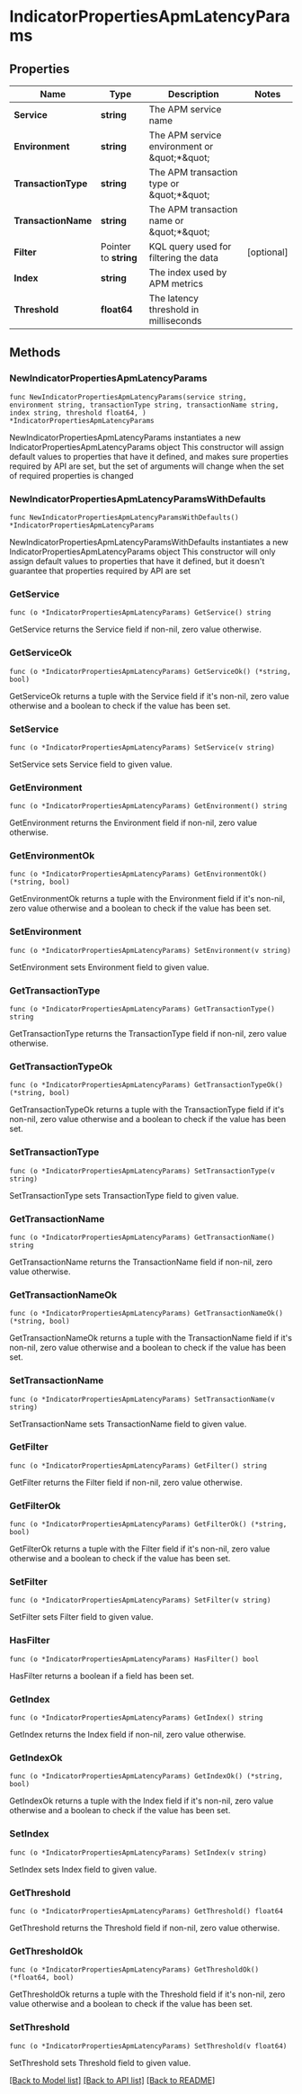 # IndicatorPropertiesApmLatencyParams

## Properties

Name | Type | Description | Notes
------------ | ------------- | ------------- | -------------
**Service** | **string** | The APM service name | 
**Environment** | **string** | The APM service environment or \&quot;*\&quot; | 
**TransactionType** | **string** | The APM transaction type or \&quot;*\&quot; | 
**TransactionName** | **string** | The APM transaction name or \&quot;*\&quot; | 
**Filter** | Pointer to **string** | KQL query used for filtering the data | [optional] 
**Index** | **string** | The index used by APM metrics | 
**Threshold** | **float64** | The latency threshold in milliseconds | 

## Methods

### NewIndicatorPropertiesApmLatencyParams

`func NewIndicatorPropertiesApmLatencyParams(service string, environment string, transactionType string, transactionName string, index string, threshold float64, ) *IndicatorPropertiesApmLatencyParams`

NewIndicatorPropertiesApmLatencyParams instantiates a new IndicatorPropertiesApmLatencyParams object
This constructor will assign default values to properties that have it defined,
and makes sure properties required by API are set, but the set of arguments
will change when the set of required properties is changed

### NewIndicatorPropertiesApmLatencyParamsWithDefaults

`func NewIndicatorPropertiesApmLatencyParamsWithDefaults() *IndicatorPropertiesApmLatencyParams`

NewIndicatorPropertiesApmLatencyParamsWithDefaults instantiates a new IndicatorPropertiesApmLatencyParams object
This constructor will only assign default values to properties that have it defined,
but it doesn't guarantee that properties required by API are set

### GetService

`func (o *IndicatorPropertiesApmLatencyParams) GetService() string`

GetService returns the Service field if non-nil, zero value otherwise.

### GetServiceOk

`func (o *IndicatorPropertiesApmLatencyParams) GetServiceOk() (*string, bool)`

GetServiceOk returns a tuple with the Service field if it's non-nil, zero value otherwise
and a boolean to check if the value has been set.

### SetService

`func (o *IndicatorPropertiesApmLatencyParams) SetService(v string)`

SetService sets Service field to given value.


### GetEnvironment

`func (o *IndicatorPropertiesApmLatencyParams) GetEnvironment() string`

GetEnvironment returns the Environment field if non-nil, zero value otherwise.

### GetEnvironmentOk

`func (o *IndicatorPropertiesApmLatencyParams) GetEnvironmentOk() (*string, bool)`

GetEnvironmentOk returns a tuple with the Environment field if it's non-nil, zero value otherwise
and a boolean to check if the value has been set.

### SetEnvironment

`func (o *IndicatorPropertiesApmLatencyParams) SetEnvironment(v string)`

SetEnvironment sets Environment field to given value.


### GetTransactionType

`func (o *IndicatorPropertiesApmLatencyParams) GetTransactionType() string`

GetTransactionType returns the TransactionType field if non-nil, zero value otherwise.

### GetTransactionTypeOk

`func (o *IndicatorPropertiesApmLatencyParams) GetTransactionTypeOk() (*string, bool)`

GetTransactionTypeOk returns a tuple with the TransactionType field if it's non-nil, zero value otherwise
and a boolean to check if the value has been set.

### SetTransactionType

`func (o *IndicatorPropertiesApmLatencyParams) SetTransactionType(v string)`

SetTransactionType sets TransactionType field to given value.


### GetTransactionName

`func (o *IndicatorPropertiesApmLatencyParams) GetTransactionName() string`

GetTransactionName returns the TransactionName field if non-nil, zero value otherwise.

### GetTransactionNameOk

`func (o *IndicatorPropertiesApmLatencyParams) GetTransactionNameOk() (*string, bool)`

GetTransactionNameOk returns a tuple with the TransactionName field if it's non-nil, zero value otherwise
and a boolean to check if the value has been set.

### SetTransactionName

`func (o *IndicatorPropertiesApmLatencyParams) SetTransactionName(v string)`

SetTransactionName sets TransactionName field to given value.


### GetFilter

`func (o *IndicatorPropertiesApmLatencyParams) GetFilter() string`

GetFilter returns the Filter field if non-nil, zero value otherwise.

### GetFilterOk

`func (o *IndicatorPropertiesApmLatencyParams) GetFilterOk() (*string, bool)`

GetFilterOk returns a tuple with the Filter field if it's non-nil, zero value otherwise
and a boolean to check if the value has been set.

### SetFilter

`func (o *IndicatorPropertiesApmLatencyParams) SetFilter(v string)`

SetFilter sets Filter field to given value.

### HasFilter

`func (o *IndicatorPropertiesApmLatencyParams) HasFilter() bool`

HasFilter returns a boolean if a field has been set.

### GetIndex

`func (o *IndicatorPropertiesApmLatencyParams) GetIndex() string`

GetIndex returns the Index field if non-nil, zero value otherwise.

### GetIndexOk

`func (o *IndicatorPropertiesApmLatencyParams) GetIndexOk() (*string, bool)`

GetIndexOk returns a tuple with the Index field if it's non-nil, zero value otherwise
and a boolean to check if the value has been set.

### SetIndex

`func (o *IndicatorPropertiesApmLatencyParams) SetIndex(v string)`

SetIndex sets Index field to given value.


### GetThreshold

`func (o *IndicatorPropertiesApmLatencyParams) GetThreshold() float64`

GetThreshold returns the Threshold field if non-nil, zero value otherwise.

### GetThresholdOk

`func (o *IndicatorPropertiesApmLatencyParams) GetThresholdOk() (*float64, bool)`

GetThresholdOk returns a tuple with the Threshold field if it's non-nil, zero value otherwise
and a boolean to check if the value has been set.

### SetThreshold

`func (o *IndicatorPropertiesApmLatencyParams) SetThreshold(v float64)`

SetThreshold sets Threshold field to given value.



[[Back to Model list]](../README.md#documentation-for-models) [[Back to API list]](../README.md#documentation-for-api-endpoints) [[Back to README]](../README.md)


